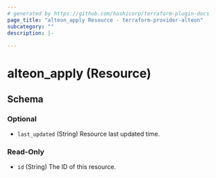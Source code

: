 ```yaml
---
# generated by https://github.com/hashicorp/terraform-plugin-docs
page_title: "alteon_apply Resource - terraform-provider-alteon"
subcategory: ""
description: |-
  
---
```


# alteon_apply (Resource)





<!-- schema generated by tfplugindocs -->
## Schema

### Optional

- `last_updated` (String) Resource last updated time.

### Read-Only

- `id` (String) The ID of this resource.
